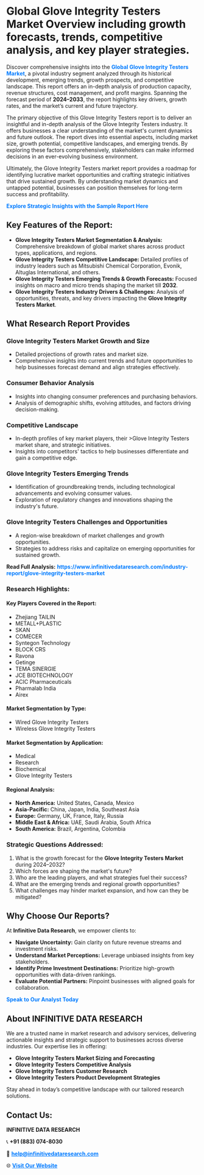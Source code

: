 <h1>Global Glove Integrity Testers Market Overview including growth forecasts, trends, competitive analysis, and key player strategies.</h1>
<p>
Discover comprehensive insights into the 
<a href="https://www.infinitivedataresearch.com/industry-report/glove-integrity-testers-market" rel="dofollow" style="color: #007BFF; text-decoration: none;"><strong>Global Glove Integrity Testers Market</strong></a>, a pivotal industry segment analyzed through its historical development, emerging trends, growth prospects, and competitive landscape. This report offers an in-depth analysis of production capacity, revenue structures, cost management, and profit margins. Spanning the forecast period of <strong>2024–2033</strong>, the report highlights key drivers, growth rates, and the market’s current and future trajectory.
</p>
<p>
The primary objective of this Glove Integrity Testers report is to deliver an insightful and in-depth analysis of the Glove Integrity Testers industry. It offers businesses a clear understanding of the market's current dynamics and future outlook. The report dives into essential aspects, including market size, growth potential, competitive landscapes, and emerging trends. By exploring these factors comprehensively, stakeholders can make informed decisions in an ever-evolving business environment.
</p>
<p>
Ultimately, the Glove Integrity Testers market report provides a roadmap for identifying lucrative market opportunities and crafting strategic initiatives that drive sustained growth. By understanding market dynamics and untapped potential, businesses can position themselves for long-term success and profitability.
</p>
<p>
<a href="https://www.infinitivedataresearch.com/request-sample/reportId=104234" style="color: #007BFF; text-decoration: none;"><strong>Explore Strategic Insights with the Sample Report Here</strong></a>
</p>

<h2>Key Features of the Report:</h2>
<ul>
<li><strong>Glove Integrity Testers Market Segmentation & Analysis:</strong> Comprehensive breakdown of global market shares across product types, applications, and regions.</li>
<li><strong>Glove Integrity Testers Competitive Landscape:</strong> Detailed profiles of industry leaders such as Mitsubishi Chemical Corporation, Evonik, Altuglas International, and others.</li>
<li><strong>Glove Integrity Testers Emerging Trends & Growth Forecasts:</strong> Focused insights on macro and micro trends shaping the market till <strong>2032</strong>.</li>
<li><strong>Glove Integrity Testers Industry Drivers & Challenges:</strong> Analysis of opportunities, threats, and key drivers impacting the <strong>Glove Integrity Testers Market</strong>.</li>
</ul>

<h2>What Research Report Provides</h2>
<h3>Glove Integrity Testers Market Growth and Size</h3>
<ul>
<li>Detailed projections of growth rates and market size.</li>
<li>Comprehensive insights into current trends and future opportunities to help businesses forecast demand and align strategies effectively.</li>
</ul>

<h3>Consumer Behavior Analysis</h3>
<ul>
<li>Insights into changing consumer preferences and purchasing behaviors.</li>
<li>Analysis of demographic shifts, evolving attitudes, and factors driving decision-making.</li>
</ul>

<h3>Competitive Landscape</h3>
<ul>
<li>In-depth profiles of key market players, their >Glove Integrity Testers market share, and strategic initiatives.</li>
<li>Insights into competitors' tactics to help businesses differentiate and gain a competitive edge.</li>
</ul>

<h3>Glove Integrity Testers Emerging Trends</h3>
<ul>
<li>Identification of groundbreaking trends, including technological advancements and evolving consumer values.</li>
<li>Exploration of regulatory changes and innovations shaping the industry's future.</li>
</ul>

<h3>Glove Integrity Testers Challenges and Opportunities</h3>
<ul>
<li>A region-wise breakdown of market challenges and growth opportunities.</li>
<li>Strategies to address risks and capitalize on emerging opportunities for sustained growth.</li>
</ul>
<p><strong>Read Full Analysis:</strong> <a href="https://www.infinitivedataresearch.com/industry-report/glove-integrity-testers-market" rel="dofollow" style="color: #007BFF; text-decoration: none;"><strong>https://www.infinitivedataresearch.com/industry-report/glove-integrity-testers-market</strong></a></p>
<h3>Research Highlights:</h3>
<h4>Key Players Covered in the Report:</h4>
<ul><li>Zhejiang TAILIN</li><li>METALL+PLASTIC</li><li>SKAN</li><li>COMECER</li><li>Syntegon Technology</li><li>BLOCK CRS</li><li>Ravona</li><li>Getinge</li><li>TEMA SINERGIE</li><li>JCE BIOTECHNOLOGY</li><li>ACIC Pharmaceuticals</li><li>Pharmalab India</li><li>Airex</li></ul>
<h4>Market Segmentation by Type:</h4>
<ul><li>Wired Glove Integrity Testers</li><li>Wireless Glove Integrity Testers</li></ul>
<h4>Market Segmentation by Application:</h4>
<ul><li>Medical</li><li>Research</li><li>Biochemical</li><li>Glove Integrity Testers</li></ul>

<h4>Regional Analysis:</h4>
<ul>
<li><strong>North America:</strong> United States, Canada, Mexico</li>
<li><strong>Asia-Pacific:</strong> China, Japan, India, Southeast Asia</li>
<li><strong>Europe:</strong> Germany, UK, France, Italy, Russia</li>
<li><strong>Middle East & Africa:</strong> UAE, Saudi Arabia, South Africa</li>
<li><strong>South America:</strong> Brazil, Argentina, Colombia</li>
</ul>

<h3>Strategic Questions Addressed:</h3>
<ol>
<li>What is the growth forecast for the <strong>Glove Integrity Testers Market</strong> during 2024–2032?</li>
<li>Which forces are shaping the market's future?</li>
<li>Who are the leading players, and what strategies fuel their success?</li>
<li>What are the emerging trends and regional growth opportunities?</li>
<li>What challenges may hinder market expansion, and how can they be mitigated?</li>
</ol>

<h2>Why Choose Our Reports?</h2>
<p>At <strong>Infinitive Data Research</strong>, we empower clients to:</p>
<ul>
<li><strong>Navigate Uncertainty:</strong> Gain clarity on future revenue streams and investment risks.</li>
<li><strong>Understand Market Perceptions:</strong> Leverage unbiased insights from key stakeholders.</li>
<li><strong>Identify Prime Investment Destinations:</strong> Prioritize high-growth opportunities with data-driven rankings.</li>
<li><strong>Evaluate Potential Partners:</strong> Pinpoint businesses with aligned goals for collaboration.</li>
</ul>
<p><a href="https://www.infinitivedataresearch.com/industry-report/glove-integrity-testers-market" rel="dofollow" style="color: #007BFF; text-decoration: none;"><strong>Speak to Our Analyst Today</strong></a></p>

<h2>About INFINITIVE DATA RESEARCH</h2>
<p>We are a trusted name in market research and advisory services, delivering actionable insights and strategic support to businesses across diverse industries. Our expertise lies in offering:</p>
<ul>
<li><strong>Glove Integrity Testers Market Sizing and Forecasting</strong></li>
<li><strong>Glove Integrity Testers Competitive Analysis</strong></li>
<li><strong>Glove Integrity Testers Customer Research</strong></li>
<li><strong>Glove Integrity Testers Product Development Strategies</strong></li>
</ul>
<p>Stay ahead in today’s competitive landscape with our tailored research solutions.</p>

<h2>Contact Us:</h2>
<p><strong>INFINITIVE DATA RESEARCH</strong></p>
<p>📞 <strong>+91 (883) 074-8030</strong></p>
<p>📧 <strong><a href="mailto:help@infinitivedataresearch.com" style="color: #007BFF;">help@infinitivedataresearch.com</a></strong></p>
<p>🌐 <strong><a href="https://www.infinitivedataresearch.com" rel="dofollow" style="color: #007BFF;">Visit Our Website</a></strong></p>